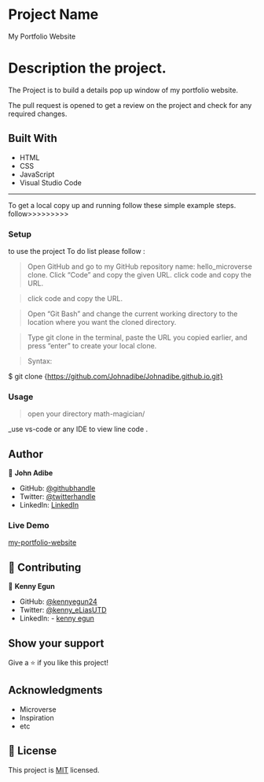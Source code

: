 # Project Name

My Portfolio Website

# Description the project.

The Project is to build a details pop up window of my portfolio website.

The pull request is opened to get a review on the project and check for any required changes.

## Built With

- HTML
- CSS
- JavaScript
- Visual Studio Code

---

To get a local copy up and running follow these simple example steps.
follow>>>>>>>>>

### Setup

to use the project To do list please follow :

> Open GitHub and go to my GitHub repository name: hello_microverse clone.
> Click “Code” and copy the given URL.
> click code and copy the URL.

> click code and copy the URL.

> Open “Git Bash” and change the current working directory to the location where you want the cloned directory.

> Type git clone in the terminal, paste the URL you copied earlier, and press “enter” to create your local clone.

> Syntax:

$ git clone {https://github.com/Johnadibe/Johnadibe.github.io.git}

### Usage

> open your directory math-magician/

\_use vs-code or any IDE to view line code .

## Author

👤 **John Adibe**

- GitHub: [@githubhandle](https://github.com/johnadibe)
- Twitter: [@twitterhandle](https://twitter.com/JohnAdibe2)
- LinkedIn: [LinkedIn](https://linkedin.com/in/john-adibe-400b36166/)

### Live Demo

[my-portfolio-website](https://johnadibe.github.io/)

## 🤝 Contributing

👤 **Kenny Egun**

- GitHub: [@kennyegun24](https://github.com/kennyegun24)
- Twitter: [@kenny_eLiasUTD](https://twitter.com/kenny_eLiasUTD)
- LinkedIn: - [kenny egun](https://linkedin.com/in/kenny-egun-2ba905222/)

## Show your support

Give a ⭐️ if you like this project!

## Acknowledgments

- Microverse
- Inspiration
- etc

## 📝 License

This project is [MIT](./LICENSE) licensed.
